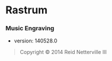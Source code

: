 Rastrum
=======

### Music Engraving

- version: 140528.0

> Copyright &#169; 2014 Reid Netterville III

